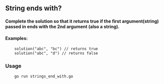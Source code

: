 ## String ends with?

#### Complete the solution so that it returns true if the first argument(string) passed in ends with the 2nd argument (also a string). 

#### Examples:

        solution("abc", "bc") // returns true
        solution("abc", "d") // returns false

### Usage


		go run strings_end_with.go